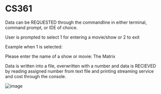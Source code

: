 # CS361


Data can be REQUESTED through the commandline in either terminal, command prompt, or IDE of choice.

User is prompted to select 1 for entering a movie/show or 2 to exit

Example when 1 is selected:

Please enter the name of a show or movie: The Matrix

Data is written into a file, overwritten with a number and data is RECIEVED by reading assigned number from text file and printing streaming service and cost
through the console.





![image](https://user-images.githubusercontent.com/22606346/218671579-dce8d3a9-b541-4443-a380-e1c31939b767.png)


